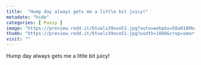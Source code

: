 ```yaml
---
title:  "Hump day always gets me a little bit juicy!"
metadate: "hide"
categories: [ Pussy ]
image: "https://preview.redd.it/6tuals39ovo51.jpg?auto=webp&s=50a0180ba2020567c4c1b6e2123c3e85e8d22800"
thumb: "https://preview.redd.it/6tuals39ovo51.jpg?width=1080&crop=smart&auto=webp&s=0a80de564fa9ae4c7c12d632f6907934a9219e82"
visit: ""
---
```

Hump day always gets me a little bit juicy!
